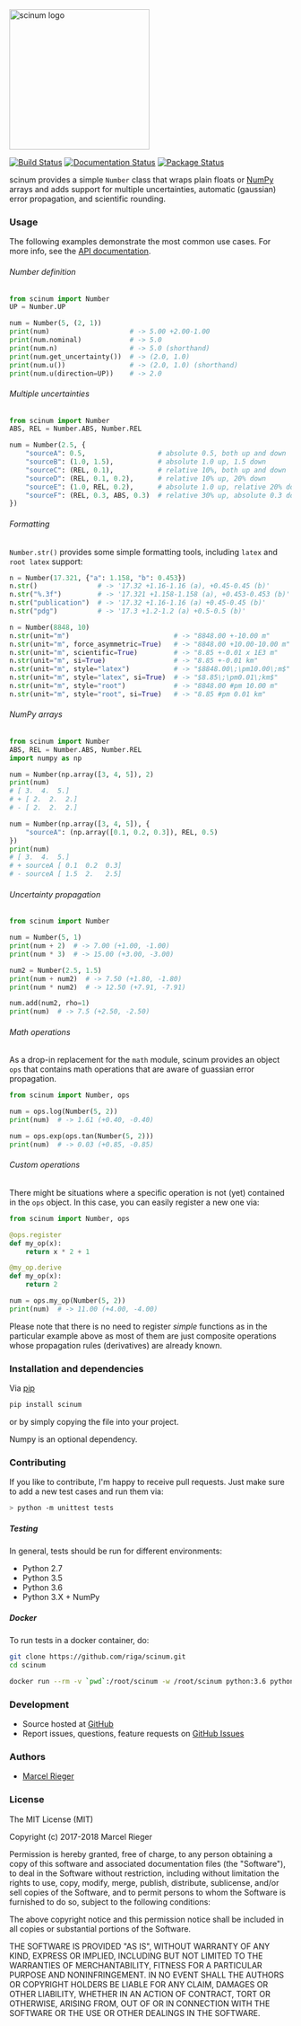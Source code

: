 <img src="https://raw.githubusercontent.com/riga/scinum/master/logo.png" alt="scinum logo" width="250"/>

[![Build Status](https://travis-ci.org/riga/scinum.svg?branch=master)](https://travis-ci.org/riga/scinum) [![Documentation Status](https://readthedocs.org/projects/scinum/badge/?version=latest)](http://scinum.readthedocs.org/en/latest/?badge=latest) [![Package Status](https://badge.fury.io/py/scinum.svg)](https://badge.fury.io/py/scinum)

scinum provides a simple `Number` class that wraps plain floats or [NumPy](http://www.numpy.org/) arrays and adds support for multiple uncertainties, automatic (gaussian) error propagation, and scientific rounding.


### Usage

The following examples demonstrate the most common use cases. For more info, see the [API documentation](http://scinum.readthedocs.org/en/latest/?badge=latest).


###### Number definition

```python
from scinum import Number
UP = Number.UP

num = Number(5, (2, 1))
print(num)                    # -> 5.00 +2.00-1.00
print(num.nominal)            # -> 5.0
print(num.n)                  # -> 5.0 (shorthand)
print(num.get_uncertainty())  # -> (2.0, 1.0)
print(num.u())                # -> (2.0, 1.0) (shorthand)
print(num.u(direction=UP))    # -> 2.0
```


###### Multiple uncertainties

```python
from scinum import Number
ABS, REL = Number.ABS, Number.REL

num = Number(2.5, {
    "sourceA": 0.5,                  # absolute 0.5, both up and down
    "sourceB": (1.0, 1.5),           # absolute 1.0 up, 1.5 down
    "sourceC": (REL, 0.1),           # relative 10%, both up and down
    "sourceD": (REL, 0.1, 0.2),      # relative 10% up, 20% down
    "sourceE": (1.0, REL, 0.2),      # absolute 1.0 up, relative 20% down
    "sourceF": (REL, 0.3, ABS, 0.3)  # relative 30% up, absolute 0.3 down
})
```


###### Formatting

`Number.str()` provides some simple formatting tools, including `latex` and `root latex` support:

```python
n = Number(17.321, {"a": 1.158, "b": 0.453})
n.str()               # -> '17.32 +1.16-1.16 (a), +0.45-0.45 (b)'
n.str("%.3f")         # -> '17.321 +1.158-1.158 (a), +0.453-0.453 (b)'
n.str("publication")  # -> '17.32 +1.16-1.16 (a) +0.45-0.45 (b)'
n.str("pdg")          # -> '17.3 +1.2-1.2 (a) +0.5-0.5 (b)'

n = Number(8848, 10)
n.str(unit="m")                          # -> "8848.00 +-10.00 m"
n.str(unit="m", force_asymmetric=True)   # -> "8848.00 +10.00-10.00 m"
n.str(unit="m", scientific=True)         # -> "8.85 +-0.01 x 1E3 m"
n.str(unit="m", si=True)                 # -> "8.85 +-0.01 km"
n.str(unit="m", style="latex")           # -> "$8848.00\;\pm10.00\;m$"
n.str(unit="m", style="latex", si=True)  # -> "$8.85\;\pm0.01\;km$"
n.str(unit="m", style="root")            # -> "8848.00 #pm 10.00 m"
n.str(unit="m", style="root", si=True)   # -> "8.85 #pm 0.01 km"
```


###### NumPy arrays

```python
from scinum import Number
ABS, REL = Number.ABS, Number.REL
import numpy as np

num = Number(np.array([3, 4, 5]), 2)
print(num)
# [ 3.  4.  5.]
# + [ 2.  2.  2.]
# - [ 2.  2.  2.]

num = Number(np.array([3, 4, 5]), {
    "sourceA": (np.array([0.1, 0.2, 0.3]), REL, 0.5)
})
print(num)
# [ 3.  4.  5.]
# + sourceA [ 0.1  0.2  0.3]
# - sourceA [ 1.5  2.   2.5]
```


###### Uncertainty propagation

```python
from scinum import Number

num = Number(5, 1)
print(num + 2)  # -> 7.00 (+1.00, -1.00)
print(num * 3)  # -> 15.00 (+3.00, -3.00)

num2 = Number(2.5, 1.5)
print(num + num2)  # -> 7.50 (+1.80, -1.80)
print(num * num2)  # -> 12.50 (+7.91, -7.91)

num.add(num2, rho=1)
print(num)  # -> 7.5 (+2.50, -2.50)
```


###### Math operations

As a drop-in replacement for the `math` module, scinum provides an object `ops` that contains math operations that are aware of guassian error propagation.

```python
from scinum import Number, ops

num = ops.log(Number(5, 2))
print(num)  # -> 1.61 (+0.40, -0.40)

num = ops.exp(ops.tan(Number(5, 2)))
print(num)  # -> 0.03 (+0.85, -0.85)
```


###### Custom operations

There might be situations where a specific operation is not (yet) contained in the `ops` object. In this case, you can easily register a new one via:

```python
from scinum import Number, ops

@ops.register
def my_op(x):
    return x * 2 + 1

@my_op.derive
def my_op(x):
    return 2

num = ops.my_op(Number(5, 2))
print(num)  # -> 11.00 (+4.00, -4.00)
```

Please note that there is no need to register *simple* functions as in the particular example above as most of them are just composite operations whose propagation rules (derivatives) are already known.


### Installation and dependencies

Via [pip](https://pypi.python.org/pypi/scinum)

```bash
pip install scinum
```

or by simply copying the file into your project.

Numpy is an optional dependency.


### Contributing

If you like to contribute, I'm happy to receive pull requests. Just make sure to add a new test cases and run them via:

```bash
> python -m unittest tests
```


##### Testing

In general, tests should be run for different environments:

- Python 2.7
- Python 3.5
- Python 3.6
- Python 3.X + NumPy


##### Docker

To run tests in a docker container, do:

```bash
git clone https://github.com/riga/scinum.git
cd scinum

docker run --rm -v `pwd`:/root/scinum -w /root/scinum python:3.6 python -m unittest tests
```


### Development

- Source hosted at [GitHub](https://github.com/riga/scinum)
- Report issues, questions, feature requests on [GitHub Issues](https://github.com/riga/scinum/issues)


### Authors

- [Marcel Rieger](https://github.com/riga)


### License

The MIT License (MIT)

Copyright (c) 2017-2018 Marcel Rieger

Permission is hereby granted, free of charge, to any person obtaining a copy
of this software and associated documentation files (the "Software"), to deal
in the Software without restriction, including without limitation the rights
to use, copy, modify, merge, publish, distribute, sublicense, and/or sell
copies of the Software, and to permit persons to whom the Software is
furnished to do so, subject to the following conditions:

The above copyright notice and this permission notice shall be included in all
copies or substantial portions of the Software.

THE SOFTWARE IS PROVIDED "AS IS", WITHOUT WARRANTY OF ANY KIND, EXPRESS OR
IMPLIED, INCLUDING BUT NOT LIMITED TO THE WARRANTIES OF MERCHANTABILITY,
FITNESS FOR A PARTICULAR PURPOSE AND NONINFRINGEMENT. IN NO EVENT SHALL THE
AUTHORS OR COPYRIGHT HOLDERS BE LIABLE FOR ANY CLAIM, DAMAGES OR OTHER
LIABILITY, WHETHER IN AN ACTION OF CONTRACT, TORT OR OTHERWISE, ARISING FROM,
OUT OF OR IN CONNECTION WITH THE SOFTWARE OR THE USE OR OTHER DEALINGS IN THE
SOFTWARE.

